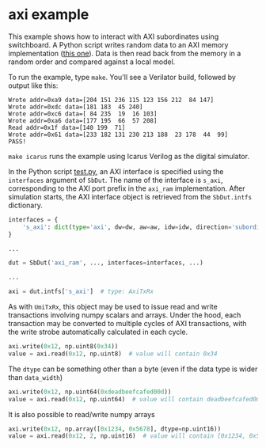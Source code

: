 # axi example

This example shows how to interact with AXI subordinates using switchboard.  A Python script writes random data to an AXI memory implementation ([this one](https://github.com/alexforencich/verilog-axi/blob/master/rtl/axi_ram.v)).  Data is then read back from the memory in a random order and compared against a local model.

To run the example, type `make`.  You'll see a Verilator build, followed by output like this:

```text
Wrote addr=0xa9 data=[204 151 236 115 123 156 212  84 147]
Wrote addr=0xdc data=[181 183  45 240]
Wrote addr=0xc6 data=[ 84 235  19  16 103]
Wrote addr=0xa6 data=[177 195  66  57 208]
Read addr=0x1f data=[140 199  71]
Wrote addr=0x61 data=[233 182 131 230 213 188  23 178  44  99]
PASS!
```

`make icarus` runs the example using Icarus Verilog as the digital simulator.

In the Python script [test.py](test.py), an AXI interface is specified using the `interfaces` argument of `SbDut`.  The name of the interface is `s_axi`, corresponding to the AXI port prefix in the `axi_ram` implementation.  After simulation starts, the AXI interface object is retrieved from the `SbDut.intfs` dictionary.

```python
interfaces = {
    's_axi': dict(type='axi', dw=dw, aw=aw, idw=idw, direction='subordinate')
}

...

dut = SbDut('axi_ram', ..., interfaces=interfaces, ...)

...

axi = dut.intfs['s_axi']  # type: AxiTxRx
```

As with `UmiTxRx`, this object may be used to issue read and write transactions involving numpy scalars and arrays.  Under the hood, each transaction may be converted to multiple cycles of AXI transactions, with the write strobe automatically calculated in each cycle.

```python
axi.write(0x12, np.uint8(0x34))
value = axi.read(0x12, np.uint8)  # value will contain 0x34
```

The `dtype` can be something other than a byte (even if the data type is wider than `data_width`)

```python
axi.write(0x12, np.uint64(0xdeadbeefcafed00d))
value = axi.read(0x12, np.uint64)  # value will contain deadbeefcafed00d
```

It is also possible to read/write numpy arrays

```python
axi.write(0x12, np.array([0x1234, 0x5678], dtype=np.uint16))
value = axi.read(0x12, 2, np.uint16)  # value will contain [0x1234, 0x5678]
```
